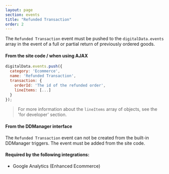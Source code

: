 ```yaml
---
layout: page
section: events
title: "Refunded Transaction"
order: 2
---
```

The `Refunded Transaction` event must be pushed to the `digitalData.events` array in the event of a full or partial return of previously ordered goods.

#### From the site code / when using AJAX
```javascript
digitalData.events.push({
  category: 'Ecommerce',
  name: 'Refunded Transaction',
  transaction: {
    orderId: 'The id of the refunded order', 
    lineItems: [...]
  }
});
```
> For more information about the `lineItems` array of  objects, see the 'for developer' section.

#### From the DDManager interface
The `Refunded Transaction` event can not be created from the built-in DDManager triggers. The event must be added from the site code.

#### Required by the following integrations:
* Google Analytics (Enhanced Ecommerce)
